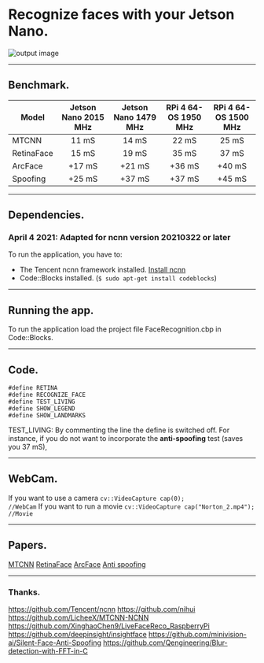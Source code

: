 # Recognize faces with your Jetson Nano.
![output image]( https://qengineering.eu/images/John_Cleese.png )



------------

## Benchmark.
| Model  | Jetson Nano 2015 MHz | Jetson Nano 1479 MHz | RPi 4 64-OS 1950 MHz | RPi 4 64-OS 1500 MHz |
| ------------- | :------------: | :-------------: | :-------------:  | :-------------: |
| MTCNN  | 11 mS | 14 mS  | 22 mS | 25 mS  |
| RetinaFace  | 15 mS  | 19 mS  | 35 mS  | 37 mS  |
| ArcFace  | +17 mS | +21 mS  | +36 mS  | +40 mS  |
| Spoofing | +25 mS  | +37 mS  | +37 mS  | +45 mS  |


------------

## Dependencies.
### April 4 2021: Adapted for ncnn version 20210322 or later
To run the application, you have to:
- The Tencent ncnn framework installed. [Install ncnn](https://qengineering.eu/install-ncnn-on-jetson-nano.html) 
- Code::Blocks installed. (`$ sudo apt-get install codeblocks`)

------------


## Running the app.
To run the application load the project file FaceRecognition.cbp in Code::Blocks.<br/> 


------------

## Code.
```
#define RETINA                 
#define RECOGNIZE_FACE
#define TEST_LIVING
#define SHOW_LEGEND
#define SHOW_LANDMARKS
```
TEST_LIVING: By commenting the line the define is switched off. For instance, if you do not want to incorporate the **anti-spoofing** test (saves you 37 mS), 

------------


## WebCam.
If you want to use a camera 
`cv::VideoCapture cap(0);                          //WebCam`
If you want to run a movie
`cv::VideoCapture cap("Norton_2.mp4");   //Movie`

------------

## Papers.
[MTCNN](https://arxiv.org/ftp/arxiv/papers/1604/1604.02878.pdf)
[RetinaFace](https://arxiv.org/pdf/1905.00641.pdf)
[ArcFace](https://arxiv.org/pdf/1801.07698.pdf)
[Anti spoofing](https://github.com/minivision-ai/Silent-Face-Anti-Spoofing/blob/master/README_EN.md)

------------

### Thanks.
https://github.com/Tencent/ncnn
https://github.com/nihui
https://github.com/LicheeX/MTCNN-NCNN
https://github.com/XinghaoChen9/LiveFaceReco_RaspberryPi
https://github.com/deepinsight/insightface
https://github.com/minivision-ai/Silent-Face-Anti-Spoofing 
https://github.com/Qengineering/Blur-detection-with-FFT-in-C
